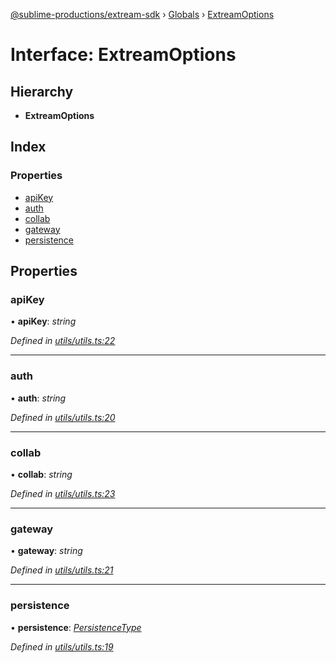 [@sublime-productions/extream-sdk](../README.md) › [Globals](../globals.md) › [ExtreamOptions](extreamoptions.md)

# Interface: ExtreamOptions

## Hierarchy

* **ExtreamOptions**

## Index

### Properties

* [apiKey](extreamoptions.md#apikey)
* [auth](extreamoptions.md#auth)
* [collab](extreamoptions.md#collab)
* [gateway](extreamoptions.md#gateway)
* [persistence](extreamoptions.md#persistence)

## Properties

###  apiKey

• **apiKey**: *string*

*Defined in [utils/utils.ts:22](https://github.com/Extream-SaaS/ex-sdk/blob/ed34b16/src/utils/utils.ts#L22)*

___

###  auth

• **auth**: *string*

*Defined in [utils/utils.ts:20](https://github.com/Extream-SaaS/ex-sdk/blob/ed34b16/src/utils/utils.ts#L20)*

___

###  collab

• **collab**: *string*

*Defined in [utils/utils.ts:23](https://github.com/Extream-SaaS/ex-sdk/blob/ed34b16/src/utils/utils.ts#L23)*

___

###  gateway

• **gateway**: *string*

*Defined in [utils/utils.ts:21](https://github.com/Extream-SaaS/ex-sdk/blob/ed34b16/src/utils/utils.ts#L21)*

___

###  persistence

• **persistence**: *[PersistenceType](../enums/persistencetype.md)*

*Defined in [utils/utils.ts:19](https://github.com/Extream-SaaS/ex-sdk/blob/ed34b16/src/utils/utils.ts#L19)*
